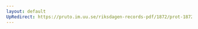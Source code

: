 ```yaml
---
layout: default
UpRedirect: https://pruto.im.uu.se/riksdagen-records-pdf/1872/prot-1872--ak--514/prot-1872--ak--514_000.pdf
---
```

